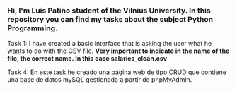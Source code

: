 

### Hi, I'm Luis Patiño student of the Vilnius University. In this repository you can find my tasks about the subject Python Programming.

Task 1: I have created a basic interface that is asking the user what he wants to do with the CSV file. **Very important to indicate in the name of the file, the correct name. In this case salaries_clean.csv**

Task 4: En este task he creado una página web de tipo CRUD que contiene una base de datos mySQL gestionada a partir de phpMyAdmin.
